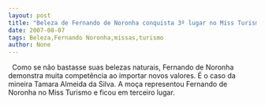 ```yaml
---
layout: post
title: "Beleza de Fernando de Noronha conquista 3º lugar no Miss Turismo"
date: 2007-08-07
tags: Beleza,Fernando Noronha,missas,turismo
author: None
---
```

&nbsp;
Como se n&atilde;o bastasse suas belezas naturais, Fernando de Noronha demonstra muita compet&ecirc;ncia ao importar novos valores. &Eacute; o caso da mineira Tamara Almeida da Silva. A mo&ccedil;a representou Fernando de Noronha no Miss Turismo e ficou em terceiro lugar. 
